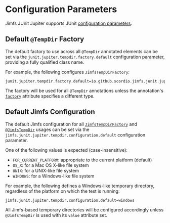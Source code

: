 # Configuration Parameters

Jimfs JUnit Jupiter supports JUnit
[configuration parameters](https://docs.junit.org/current/user-guide/#running-tests-config-params).

## Default `@TempDir` Factory

The default factory to use across all `@TempDir` annotated elements can be set via the
`junit.jupiter.tempdir.factory.default` configuration parameter, providing a fully qualified class name.

For example, the following configures `JimfsTempDirFactory`:

```properties
junit.jupiter.tempdir.factory.default=io.github.scordio.jimfs.junit.jupiter.JimfsTempDirFactory
```

The factory will be used for all `@TempDir` annotations unless the annotation's
[`factory`](https://docs.junit.org/current/api/org.junit.jupiter.api/org/junit/jupiter/api/io/TempDir.html#factory())
attribute specifies a different type.

## Default Jimfs Configuration

The default Jimfs configuration for all [`JimfsTempDirFactory`](usage.md#tempdir-with-jimfstempdirfactory) and
[`@JimfsTempDir`](usage.md#jimfstempdir) usages can be set via the `jimfs.junit.jupiter.tempdir.configuration.default`
configuration parameter.

One of the following values is expected (case-insensitive):

* `FOR_CURRENT_PLATFORM`: appropriate to the current platform (default)
* `OS_X`: for a Mac OS X-like file system
* `UNIX`: for a UNIX-like file system
* `WINDOWS`: for a Windows-like file system

For example, the following defines a Windows-like temporary directory, regardless of the platform on which the test is
running:

```properties
jimfs.junit.jupiter.tempdir.configuration.default=windows
```

All Jimfs-based temporary directories will be configured accordingly unless `@JimfsTempDir` is used with its `value`
attribute set.
